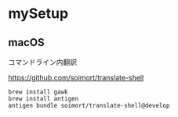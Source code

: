 # mySetup

## macOS

コマンドライン内翻訳

https://github.com/soimort/translate-shell

```
brew install gawk
brew install antigen
antigen bundle soimort/translate-shell@develop
```
